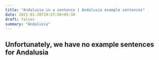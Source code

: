 ```yaml
---
title: "Andalusia in a sentence | Andalusia example sentences"
date: 2021-01-20T19:57:50+05:30
draft: falses
summary: "Andalusia"
---
```

## Unfortunately, we have no example sentences for Andalusia                 
